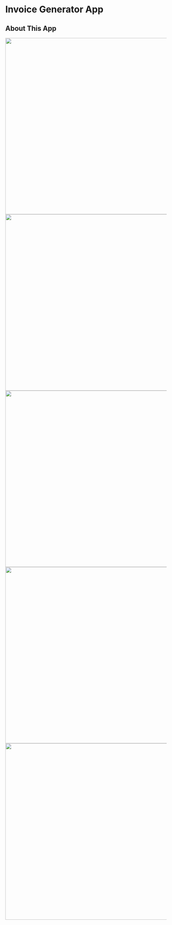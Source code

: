 # Invoice Generator App


## About This App

<img src="" style=" height:550px; " data-target="animated-image.originalImage"><img src="" style=" height:550px; " data-target="animated-image.originalImage">
<img src="" style=" height:550px; " data-target="animated-image.originalImage">
<img src="" style=" height:550px; " data-target="animated-image.originalImage">
<img src="" style=" height:550px; " data-target="animated-image.originalImage">
